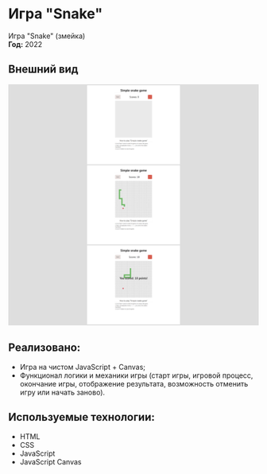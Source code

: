 # Игра "Snake"

Игра "Snake" (змейка)  
**Год:** 2022

## Внешний вид

![project-screen](project-images.jpg)

## Реализовано:
- Игра на чистом JavaScript + Canvas;
- Функционал логики и механики игры (старт игры, игровой процесс, окончание игры, отображение результата, возможность отменить игру или начать заново).

## Используемые технологии:
* HTML
* CSS
* JavaScript
* JavaScript Canvas